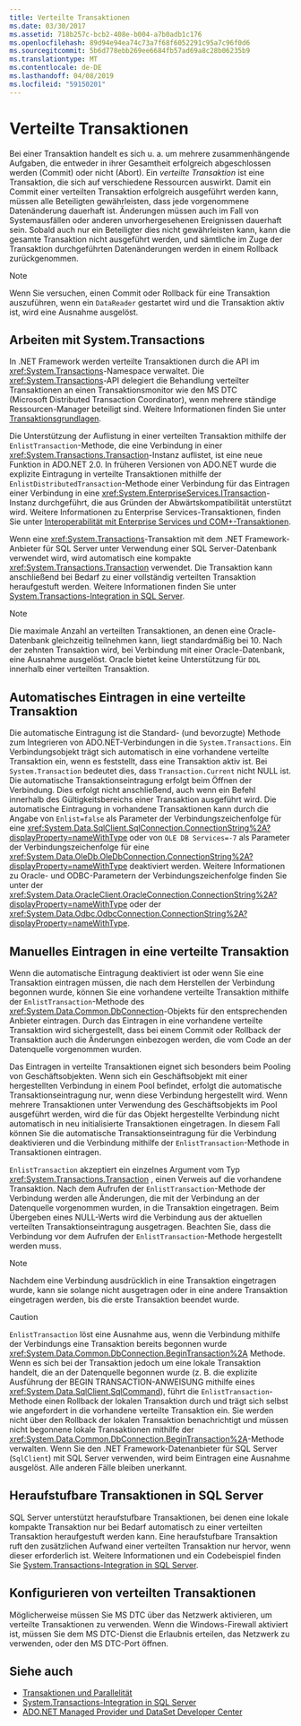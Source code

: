 ```yaml
---
title: Verteilte Transaktionen
ms.date: 03/30/2017
ms.assetid: 718b257c-bcb2-408e-b004-a7b0adb1c176
ms.openlocfilehash: 89d94e94ea74c73a7f68f6052291c95a7c96f0d6
ms.sourcegitcommit: 5b6d778ebb269ee6684fb57ad69a8c28b06235b9
ms.translationtype: MT
ms.contentlocale: de-DE
ms.lasthandoff: 04/08/2019
ms.locfileid: "59150201"
---
```

# <a name="distributed-transactions"></a>Verteilte Transaktionen
Bei einer Transaktion handelt es sich u. a. um mehrere zusammenhängende Aufgaben, die entweder in ihrer Gesamtheit erfolgreich abgeschlossen werden (Commit) oder nicht (Abort). Ein *verteilte Transaktion* ist eine Transaktion, die sich auf verschiedene Ressourcen auswirkt. Damit ein Commit einer verteilten Transaktion erfolgreich ausgeführt werden kann, müssen alle Beteiligten gewährleisten, dass jede vorgenommene Datenänderung dauerhaft ist. Änderungen müssen auch im Fall von Systemausfällen oder anderen unvorhergesehenen Ereignissen dauerhaft sein. Sobald auch nur ein Beteiligter dies nicht gewährleisten kann, kann die gesamte Transaktion nicht ausgeführt werden, und sämtliche im Zuge der Transaktion durchgeführten Datenänderungen werden in einem Rollback zurückgenommen.  
  
> [!NOTE]
>  Wenn Sie versuchen, einen Commit oder Rollback für eine Transaktion auszuführen, wenn ein `DataReader` gestartet wird und die Transaktion aktiv ist, wird eine Ausnahme ausgelöst.  
  
## <a name="working-with-systemtransactions"></a>Arbeiten mit System.Transactions  
 In .NET Framework werden verteilte Transaktionen durch die API im <xref:System.Transactions>-Namespace verwaltet. Die <xref:System.Transactions>-API delegiert die Behandlung verteilter Transaktionen an einen Transaktionsmonitor wie den MS DTC (Microsoft Distributed Transaction Coordinator), wenn mehrere ständige Ressourcen-Manager beteiligt sind. Weitere Informationen finden Sie unter [Transaktionsgrundlagen](../../../../docs/framework/data/transactions/transaction-fundamentals.md).  
  
 Die Unterstützung der Auflistung in einer verteilten Transaktion mithilfe der `EnlistTransaction`-Methode, die eine Verbindung in einer <xref:System.Transactions.Transaction>-Instanz auflistet, ist eine neue Funktion in ADO.NET 2.0. In früheren Versionen von ADO.NET wurde die explizite Eintragung in verteilte Transaktionen mithilfe der `EnlistDistributedTransaction`-Methode einer Verbindung für das Eintragen einer Verbindung in eine <xref:System.EnterpriseServices.ITransaction>-Instanz durchgeführt, die aus Gründen der Abwärtskompatibilität unterstützt wird. Weitere Informationen zu Enterprise Services-Transaktionen, finden Sie unter [Interoperabilität mit Enterprise Services und COM+-Transaktionen](../../../../docs/framework/data/transactions/interoperability-with-enterprise-services-and-com-transactions.md).  
  
 Wenn eine <xref:System.Transactions>-Transaktion mit dem .NET Framework-Anbieter für SQL Server unter Verwendung einer SQL Server-Datenbank verwendet wird, wird automatisch eine kompakte <xref:System.Transactions.Transaction> verwendet. Die Transaktion kann anschließend bei Bedarf zu einer vollständig verteilten Transaktion heraufgestuft werden. Weitere Informationen finden Sie unter [System.Transactions-Integration in SQL Server](../../../../docs/framework/data/adonet/system-transactions-integration-with-sql-server.md).  
  
> [!NOTE]
>  Die maximale Anzahl an verteilten Transaktionen, an denen eine Oracle-Datenbank gleichzeitig teilnehmen kann, liegt standardmäßig bei 10. Nach der zehnten Transaktion wird, bei Verbindung mit einer Oracle-Datenbank, eine Ausnahme ausgelöst. Oracle bietet keine Unterstützung für `DDL` innerhalb einer verteilten Transaktion.  
  
## <a name="automatically-enlisting-in-a-distributed-transaction"></a>Automatisches Eintragen in eine verteilte Transaktion  
 Die automatische Eintragung ist die Standard- (und bevorzugte) Methode zum Integrieren von ADO.NET-Verbindungen in die `System.Transactions`. Ein Verbindungsobjekt trägt sich automatisch in eine vorhandene verteilte Transaktion ein, wenn es feststellt, dass eine Transaktion aktiv ist. Bei `System.Transaction` bedeutet dies, dass `Transaction.Current` nicht NULL ist. Die automatische Transaktionseintragung erfolgt beim Öffnen der Verbindung. Dies erfolgt nicht anschließend, auch wenn ein Befehl innerhalb des Gültigkeitsbereichs einer Transaktion ausgeführt wird. Die automatische Eintragung in vorhandene Transaktionen kann durch die Angabe von `Enlist=false` als Parameter der Verbindungszeichenfolge für eine <xref:System.Data.SqlClient.SqlConnection.ConnectionString%2A?displayProperty=nameWithType> oder von `OLE DB Services=-7` als Parameter der Verbindungszeichenfolge für eine <xref:System.Data.OleDb.OleDbConnection.ConnectionString%2A?displayProperty=nameWithType> deaktiviert werden. Weitere Informationen zu Oracle- und ODBC-Parametern der Verbindungszeichenfolge finden Sie unter der <xref:System.Data.OracleClient.OracleConnection.ConnectionString%2A?displayProperty=nameWithType> oder der <xref:System.Data.Odbc.OdbcConnection.ConnectionString%2A?displayProperty=nameWithType>.  
  
## <a name="manually-enlisting-in-a-distributed-transaction"></a>Manuelles Eintragen in eine verteilte Transaktion  
 Wenn die automatische Eintragung deaktiviert ist oder wenn Sie eine Transaktion eintragen müssen, die nach dem Herstellen der Verbindung begonnen wurde, können Sie eine vorhandene verteilte Transaktion mithilfe der `EnlistTransaction`-Methode des <xref:System.Data.Common.DbConnection>-Objekts für den entsprechenden Anbieter eintragen. Durch das Eintragen in eine vorhandene verteilte Transaktion wird sichergestellt, dass bei einem Commit oder Rollback der Transaktion auch die Änderungen einbezogen werden, die vom Code an der Datenquelle vorgenommen wurden.  
  
 Das Eintragen in verteilte Transaktionen eignet sich besonders beim Pooling von Geschäftsobjekten. Wenn sich ein Geschäftsobjekt mit einer hergestellten Verbindung in einem Pool befindet, erfolgt die automatische Transaktionseintragung nur, wenn diese Verbindung hergestellt wird. Wenn mehrere Transaktionen unter Verwendung des Geschäftsobjekts im Pool ausgeführt werden, wird die für das Objekt hergestellte Verbindung nicht automatisch in neu initialisierte Transaktionen eingetragen. In diesem Fall können Sie die automatische Transaktionseintragung für die Verbindung deaktivieren und die Verbindung mithilfe der `EnlistTransaction`-Methode in Transaktionen eintragen.  
  
 `EnlistTransaction` akzeptiert ein einzelnes Argument vom Typ <xref:System.Transactions.Transaction> , einen Verweis auf die vorhandene Transaktion. Nach dem Aufrufen der `EnlistTransaction`-Methode der Verbindung werden alle Änderungen, die mit der Verbindung an der Datenquelle vorgenommen wurden, in die Transaktion eingetragen. Beim Übergeben eines NULL-Werts wird die Verbindung aus der aktuellen verteilten Transaktionseintragung ausgetragen. Beachten Sie, dass die Verbindung vor dem Aufrufen der `EnlistTransaction`-Methode hergestellt werden muss.  
  
> [!NOTE]
>  Nachdem eine Verbindung ausdrücklich in eine Transaktion eingetragen wurde, kann sie solange nicht ausgetragen oder in eine andere Transaktion eingetragen werden, bis die erste Transaktion beendet wurde.  
  
> [!CAUTION]
>  `EnlistTransaction` löst eine Ausnahme aus, wenn die Verbindung mithilfe der Verbindungs eine Transaktion bereits begonnen wurde <xref:System.Data.Common.DbConnection.BeginTransaction%2A> Methode. Wenn es sich bei der Transaktion jedoch um eine lokale Transaktion handelt, die an der Datenquelle begonnen wurde (z. B. die explizite Ausführung der BEGIN TRANSACTION-ANWEISUNG mithilfe eines <xref:System.Data.SqlClient.SqlCommand>), führt die `EnlistTransaction`-Methode einen Rollback der lokalen Transaktion durch und trägt sich selbst wie angefordert in die vorhandene verteilte Transaktion ein. Sie werden nicht über den Rollback der lokalen Transaktion benachrichtigt und müssen nicht begonnene lokale Transaktionen mithilfe der <xref:System.Data.Common.DbConnection.BeginTransaction%2A>-Methode verwalten. Wenn Sie den .NET Framework-Datenanbieter für SQL Server (`SqlClient`) mit SQL Server verwenden, wird beim Eintragen eine Ausnahme ausgelöst. Alle anderen Fälle bleiben unerkannt.  
  
## <a name="promotable-transactions-in-sql-server"></a>Heraufstufbare Transaktionen in SQL Server  
 SQL Server unterstützt heraufstufbare Transaktionen, bei denen eine lokale kompakte Transaktion nur bei Bedarf automatisch zu einer verteilten Transaktion heraufgestuft werden kann. Eine heraufstufbare Transaktion ruft den zusätzlichen Aufwand einer verteilten Transaktion nur hervor, wenn dieser erforderlich ist. Weitere Informationen und ein Codebeispiel finden Sie [System.Transactions-Integration in SQL Server](../../../../docs/framework/data/adonet/system-transactions-integration-with-sql-server.md).  
  
## <a name="configuring-distributed-transactions"></a>Konfigurieren von verteilten Transaktionen  
 Möglicherweise müssen Sie MS DTC über das Netzwerk aktivieren, um verteilte Transaktionen zu verwenden. Wenn die Windows-Firewall aktiviert ist, müssen Sie dem MS DTC-Dienst die Erlaubnis erteilen, das Netzwerk zu verwenden, oder den MS DTC-Port öffnen.  
  
## <a name="see-also"></a>Siehe auch

- [Transaktionen und Parallelität](../../../../docs/framework/data/adonet/transactions-and-concurrency.md)
- [System.Transactions-Integration in SQL Server](../../../../docs/framework/data/adonet/system-transactions-integration-with-sql-server.md)
- [ADO.NET Managed Provider und DataSet Developer Center](https://go.microsoft.com/fwlink/?LinkId=217917)
